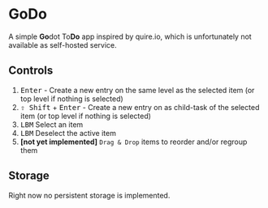 # GoDo

A simple **Go**dot To**Do** app inspired by quire.io, which is unfortunately not available as self-hosted service. 

## Controls

1. <kbd>Enter</kbd> - Create a new entry on the same level as the selected item (or top level if nothing is selected)
2. <kbd>⇧ Shift</kbd> + <kbd>Enter</kbd> - Create a new entry on as child-task of the selected item (or top level if nothing is selected)
3. <kbd>LBM</kbd> Select an item
4. <kbd>LBM</kbd> Deselect the active item
5. **[not yet implemented]** `Drag & Drop` items to reorder and/or regroup them

## Storage

Right now no persistent storage is implemented.
